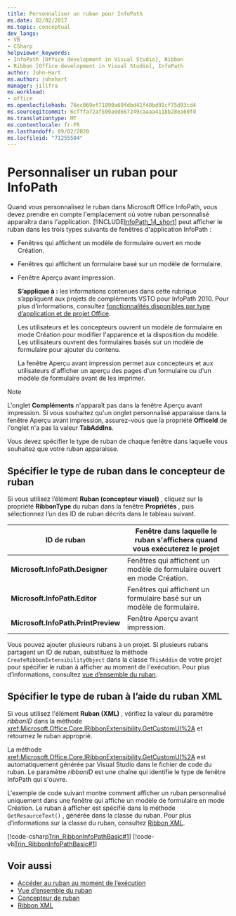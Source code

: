 ```yaml
---
title: Personnaliser un ruban pour InfoPath
ms.date: 02/02/2017
ms.topic: conceptual
dev_langs:
- VB
- CSharp
helpviewer_keywords:
- InfoPath [Office development in Visual Studio], Ribbon
- Ribbon [Office development in Visual Studio], InfoPath
author: John-Hart
ms.author: johnhart
manager: jillfra
ms.workload:
- office
ms.openlocfilehash: 76ec069ef71890a69fdbd41f40bd91cf75d93cd4
ms.sourcegitcommit: 6cfffa72af599a9d667249caaaa411bb28ea69fd
ms.translationtype: MT
ms.contentlocale: fr-FR
ms.lasthandoff: 09/02/2020
ms.locfileid: "71255504"
---
```

# <a name="customize-a-ribbon-for-infopath"></a>Personnaliser un ruban pour InfoPath
  Quand vous personnalisez le ruban dans Microsoft Office InfoPath, vous devez prendre en compte l'emplacement où votre ruban personnalisé apparaîtra dans l'application. [!INCLUDE[InfoPath_14_short](../vsto/includes/infopath-14-short-md.md)] peut afficher le ruban dans les trois types suivants de fenêtres d'application InfoPath :

- Fenêtres qui affichent un modèle de formulaire ouvert en mode Création.

- Fenêtres qui affichent un formulaire basé sur un modèle de formulaire.

- Fenêtre Aperçu avant impression.

  **S’applique à :** les informations contenues dans cette rubrique s’appliquent aux projets de compléments VSTO pour InfoPath 2010. Pour plus d’informations, consultez [fonctionnalités disponibles par type d’application et de projet Office](../vsto/features-available-by-office-application-and-project-type.md).

  Les utilisateurs et les concepteurs ouvrent un modèle de formulaire en mode Création pour modifier l'apparence et la disposition du modèle. Les utilisateurs ouvrent des formulaires basés sur un modèle de formulaire pour ajouter du contenu.

  La fenêtre Aperçu avant impression permet aux concepteurs et aux utilisateurs d'afficher un aperçu des pages d'un formulaire ou d'un modèle de formulaire avant de les imprimer.

> [!NOTE]
> L'onglet **Compléments** n'apparaît pas dans la fenêtre Aperçu avant impression. Si vous souhaitez qu'un onglet personnalisé apparaisse dans la fenêtre Aperçu avant impression, assurez-vous que la propriété **OfficeId** de l'onglet n'a pas la valeur **TabAddIns**.

 Vous devez spécifier le type de ruban de chaque fenêtre dans laquelle vous souhaitez que votre ruban apparaisse.

## <a name="specify-the-ribbon-type-in-the-ribbon-designer"></a>Spécifier le type de ruban dans le concepteur de ruban
 Si vous utilisez l’élément **Ruban (concepteur visuel)** , cliquez sur la propriété **RibbonType** du ruban dans la fenêtre **Propriétés** , puis sélectionnez l’un des ID de ruban décrits dans le tableau suivant.

|ID de ruban|Fenêtre dans laquelle le ruban s'affichera quand vous exécuterez le projet|
|---------------|---------------------------------------------------------------------|
|**Microsoft.InfoPath.Designer**|Fenêtres qui affichent un modèle de formulaire ouvert en mode Création.|
|**Microsoft.InfoPath.Editor**|Fenêtres qui affichent un formulaire basé sur un modèle de formulaire.|
|**Microsoft.InfoPath.PrintPreview**|Fenêtre Aperçu avant impression.|

 Vous pouvez ajouter plusieurs rubans à un projet. Si plusieurs rubans partagent un ID de ruban, substituez la méthode `CreateRibbonExtensibilityObject` dans la classe `ThisAddin` de votre projet pour spécifier le ruban à afficher au moment de l'exécution. Pour plus d’informations, consultez [vue d’ensemble du ruban](../vsto/ribbon-overview.md).

## <a name="specify-the-ribbon-type-by-using-ribbon-xml"></a>Spécifier le type de ruban à l’aide du ruban XML
 Si vous utilisez l'élément **Ruban (XML)** , vérifiez la valeur du paramètre *ribbonID* dans la méthode <xref:Microsoft.Office.Core.IRibbonExtensibility.GetCustomUI%2A> et retournez le ruban approprié.

 La méthode <xref:Microsoft.Office.Core.IRibbonExtensibility.GetCustomUI%2A> est automatiquement générée par Visual Studio dans le fichier de code du ruban. Le paramètre *ribbonID* est une chaîne qui identifie le type de fenêtre InfoPath qui s'ouvre.

 L'exemple de code suivant montre comment afficher un ruban personnalisé uniquement dans une fenêtre qui affiche un modèle de formulaire en mode Création. Le ruban à afficher est spécifié dans la méthode `GetResourceText()` , générée dans la classe du ruban. Pour plus d’informations sur la classe du ruban, consultez [Ribbon XML](../vsto/ribbon-xml.md).

 [!code-csharp[Trin_RibbonInfoPathBasic#1](../vsto/codesnippet/CSharp/myinfopathproject/ribbon.cs#1)]
 [!code-vb[Trin_RibbonInfoPathBasic#1](../vsto/codesnippet/VisualBasic/myinfopathproject/ribbon.vb#1)]

## <a name="see-also"></a>Voir aussi
- [Accéder au ruban au moment de l’exécution](../vsto/accessing-the-ribbon-at-run-time.md)
- [Vue d’ensemble du ruban](../vsto/ribbon-overview.md)
- [Concepteur de ruban](../vsto/ribbon-designer.md)
- [Ribbon XML](../vsto/ribbon-xml.md)
